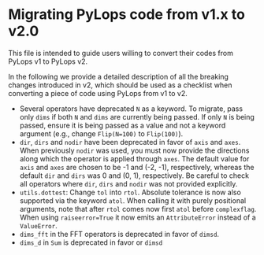 # Migrating PyLops code from v1.x to v2.0

This file is intended to guide users willing to convert their codes from PyLops v1 to PyLops v2.

In the following we provide a detailed description of all the breaking changes introduced in v2, which
should be used as a checklist when converting a piece of code using PyLops from v1 to v2.

- Several operators have deprecated `N` as a keyword. To migrate, pass only `dims` if both `N` and `dims` are currently
  being passed. If only `N` is being passed, ensure it is being passed as a value and not a keyword argument (e.g.,
  change `Flip(N=100)` to `Flip(100)`).
- `dir`, `dirs` and `nodir` have been deprecated in favor of `axis` and `axes`. When previously `nodir` was used, you must now provide the directions along which the operator is applied through `axes`. The default value for `axis` and `axes` are chosen to be -1 and (-2, -1), respectively, whereas the default `dir` and `dirs` was 0 and (0, 1), respectively. Be careful to check all operators where `dir`, `dirs` and `nodir` was not provided explicitly.
- `utils.dottest`: Change `tol` into `rtol`. Absolute tolerance is now also supported via the keyword `atol`.
  When calling it with purely positional arguments, note that after `rtol` comes now first `atol` before `complexflag`.
  When using `raiseerror=True` it now emits an `AttributeError` instead of a `ValueError`.
- `dims_fft` in the FFT operators is deprecated in favor of `dimsd`.
- `dims_d` in `Sum` is deprecated in favor or `dimsd`
